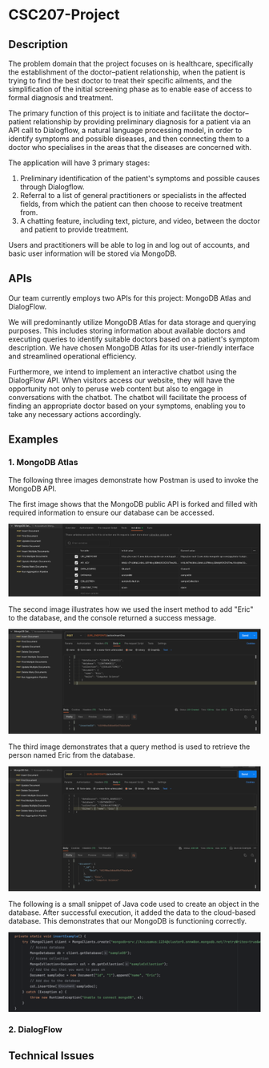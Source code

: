 # CSC207-Project

## Description

<!-- Problem Domain -->
The problem domain that the project focuses on is healthcare, specifically the establishment of the doctor–patient
relationship, when the patient is trying to find the best doctor to treat their specific ailments, and the
simplification of the initial screening phase as to enable ease of access to formal diagnosis and treatment.

<!-- Description -->
The primary function of this project is to initiate and facilitate the doctor–patient relationship by providing
preliminary diagnosis for a patient via an API call to Dialogflow, a natural language processing model, in order to
identify symptoms and possible diseases, and then connecting them to a doctor who specialises in the areas that the
diseases are concerned with.

The application will have 3 primary stages:

1. Preliminary identification of the patient's symptoms and possible causes through Dialogflow.
2. Referral to a list of general practitioners or specialists in the affected fields, from which the patient can then
   choose to receive treatment from.
3. A chatting feature, including text, picture, and video, between the doctor and patient to provide treatment.

Users and practitioners will be able to log in and log out of accounts, and basic user information will be stored via
MongoDB.

## APIs

Our team currently employs two APIs for this project: MongoDB Atlas and DialogFlow.

We will predominantly utilize MongoDB Atlas for data storage and querying purposes. This includes storing information
about available doctors and executing queries to identify suitable doctors based on a patient's symptom description. We
have chosen MongoDB Atlas for its user-friendly interface and streamlined operational efficiency.

Furthermore, we intend to implement an interactive chatbot using the DialogFlow API. When visitors access our website,
they will have the opportunity not only to peruse web content but also to engage in conversations with the chatbot. The
chatbot will facilitate the process of finding an appropriate doctor based on your symptoms, enabling you to take any
necessary actions accordingly.

## Examples

### 1. MongoDB Atlas

The following three images demonstrate how Postman is used to invoke the MongoDB API.

The first image shows that the MongoDB public API is forked and filled with required information to ensure
our database can be accessed.

<img src="assets/properties.png" style="width: 600px" alt="demonstrating how to make connecting to MongoDB">

The second image illustrates how we used the insert method to add "Eric" to the database,
and the console returned a success message.

<img src="assets/insert.png" style="width: 600px" alt="insert Eric into database">

The third image demonstrates that a query method is used to retrieve the person named Eric from the database.

<img src="assets/find.png" style="width: 600px" alt="query Eric succeed">

The following is a small snippet of Java code used to create an object in the database. After successful execution, it
added the data to the cloud-based database. This demonstrates that our MongoDB is functioning correctly.

<img src="assets/insertExample.png" style="width: 600px" alt="query Eric succeed">

### 2. DialogFlow

## Technical Issues


